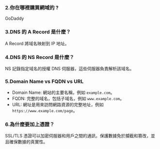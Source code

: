 ### 2.你在哪裡購買網域的 ?
GoDaddy
### 3.DNS 的 A Record 是什麼？ 
A Record 將域名映射到 IP 地址。
### 4.DNS 的 NS Record 是什麼？
NS 記錄指定域名的授權 DNS 伺服器，這些伺服器負責解析該域名。
### 5.Domain Name vs FQDN vs URL
- Domain Name: 網站的主要名稱，例如 `example.com`。
- FQDN: 完整的域名，包括子域名，例如 `www.example.com`。
- URL: 網址是用來訪問網路資源的完整地址，例如 `https://www.example.com/page`。
### 6.為什麼要加上憑證？
SSL/TLS 憑證可以加密伺服器和用戶之間的通訊，保護數據免於攔截和篡改，並且確保數據的真實性。

